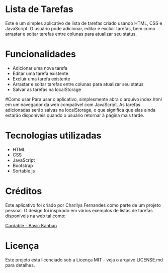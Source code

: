 # Lista de Tarefas
Este é um simples aplicativo de lista de tarefas criado usando HTML, CSS e JavaScript. O usuário pode adicionar, editar e excluir tarefas, bem como arrastar e soltar tarefas entre colunas para atualizar seu status.

# Funcionalidades

- Adicionar uma nova tarefa
- Editar uma tarefa existente
- Excluir uma tarefa existente
- Arrastar e soltar tarefas entre colunas para atualizar seu status
- Salvar as tarefas na localStorage

#Como usar
Para usar o aplicativo, simplesmente abra o arquivo index.html em um navegador da web compatível com JavaScript. As tarefas adicionadas serão salvas na localStorage, o que significa que elas ainda estarão disponíveis quando o usuário retornar à página mais tarde.

# Tecnologias utilizadas

- HTML
- CSS
- JavaScript
- Bootstrap
- Sortable.js

# Créditos

Este aplicativo foi criado por Charllys Fernandes como parte de um projeto pessoal. O design foi inspirado em vários exemplos de listas de tarefas disponíveis na web tal como: 

[Cardable - Basic Kanban](https://dev.to/merlumina/cardable-basic-kanban-board-made-with-javascript-and-rails-5g4)



# Licença
Este projeto está licenciado sob a Licença MIT - veja o arquivo LICENSE.md para detalhes.

